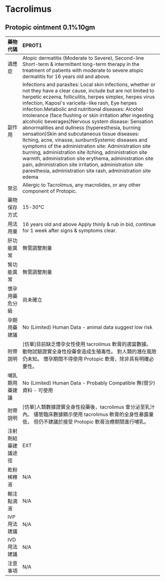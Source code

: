 # Tacrolimus

## Protopic ointment 0.1%10gm

| 藥物代碼 | EPROT1 |
| :--- | :--- |
| 適應症 | Atopic dermatitis \(Moderate to Severe\), Second-line Short-term & intermittent long-term therapy in the treatment of patients with moderate to severe atopic dermatitis for 16 years old and above. |
| 副作用 | Infections and parasites: Local skin infections, whether or not they have a clear cause, include but are not limited to herpetic eczema, folliculitis, herpes simplex, herpes virus infection, Kaposi's varicella-like rash, Eye herpes infection.Metabolic and nutritional diseases: Alcohol intolerance \(face flushing or skin irritation after ingesting alcoholic beverages\)Nervous system disease: Sensation abnormalities and dullness \(hyperesthesia, burning sensation\)Skin and subcutaneous tissue diseases: Itching, acne, vinasse, sunburnSystemic diseases and symptoms of the administration site: Administration site burning, administration site itching, administration site warmth, administration site erythema, administration site pain, administration site irritation, administration site paresthesia, administration site rash, administration site edema |
| 禁忌 | Allergic to Tacrolimus, any macrolides, or any other component of Protopic. |
| 藥物保存方式 | 15-30℃ |
| 用法用量 | 16 years old and above Apply thinly & rub in bid, continue for 1 week after signs & symptoms clear. |
| 肝功能異常 | 無需調整劑量 |
| 腎功能異常 | 無需調整劑量 |
| 懷孕用藥危分級 | 尚未確立 |
| 孕期用藥建議 | No \(Limited\) Human Data - animal data suggest low risk |
| 附帶說明 | \[仿單\]目前缺乏懷孕女性使用 tacrolimus 軟膏的適當數據。 動物試驗證實全身性投藥會造成生殖毒性。 對人類的潛在風險仍未知。 懷孕期間不得使用 Protopic 軟膏，除非具有明確必要性。 |
| 哺乳期用藥建議 | No \(Limited\) Human Data - Probably Compatible 無\(很少\)資料 - 可使用 |
| 附帶說明 | \[仿單\]人類數據證實全身性投藥後，tacrolimus 會分泌至乳汁內。 儘管臨床數據顯示使用 tacrolimus 軟膏的全身性暴露量低， 但仍不建議於接受 Protopic 軟膏治療期間進行哺乳。 |
| 注射劑給藥建議途徑 | EXT |
| 乾粉稀釋液 | N/A |
| 輸注點滴液 | N/A |
| IVP 用法建議 | N/A |
| IVD 用法建議 | N/A |
| 注意事項 | N/A |

